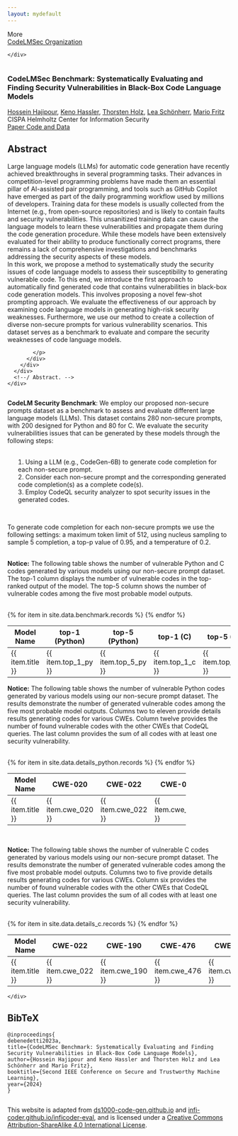 ```yaml
---
layout: mydefault
---
```


<html>

<head>
  <meta charset="utf-8">
  <meta name="description" content="CodeLMSec Benchmark: Systematically Evaluating and Finding Security Vulnerabilities in Black-Box Code Language Models">
  <meta name="keywords" content="CodeLMSec, code-generation, large-language-model, benchmark">
  <meta name="viewport" content="width=device-width, initial-scale=1">
  <title>CodeLMSec Benchmark: Systematically Evaluating and Finding Security Vulnerabilities in Black-Box Code Language Models</title>

  <link href="https://fonts.googleapis.com/css?family=Google+Sans|Noto+Sans|Castoro" rel="stylesheet">

  <link rel="stylesheet" href="./static/css/bulma.min.css">
  <link rel="stylesheet" href="./static/css/bulma-carousel.min.css">
  <link rel="stylesheet" href="./static/css/bulma-slider.min.css">
  <link rel="stylesheet" href="./static/css/fontawesome.all.min.css">
  <link rel="stylesheet" href="https://cdn.jsdelivr.net/gh/jpswalsh/academicons@1/css/academicons.min.css">
  <link rel="stylesheet" href="./static/css/index.css">

  <link rel="stylesheet" href="./bower_components/bootstrap/dist/css/bootstrap.table.min.css">
  <!--  <link rel="stylesheet" href="bower_components/bootstrap/dist/css/bootstrap.min.css">-->
  <link rel="stylesheet" href="./stylesheets/layout.css">
  <link rel="stylesheet" href="./stylesheets/index.css">

  <!-- for print the table -->
  <script type="text/javascript" charset="utf8" src="https://code.jquery.com/jquery-3.6.0.slim.min.js"></script>

  <link rel="stylesheet" type="text/css" href="https://cdn.datatables.net/1.11.3/css/jquery.dataTables.css">
  <script type="text/javascript" charset="utf8" src="https://cdn.datatables.net/1.11.3/js/jquery.dataTables.js"></script>

  <link rel="stylesheet" type="text/css" href="https://cdn.datatables.net/1.11.3/css/dataTables.bootstrap5.min.css">
  <script src="https://cdn.datatables.net/1.11.3/js/dataTables.bootstrap5.min.js"></script>

  <!-- <link rel="icon" href="./static/images/inficoder_eval_logo2.png"> -->

  <script defer src="./static/js/fontawesome.all.min.js"></script>
  <script src="./static/js/bulma-carousel.min.js"></script>
  <script src="./static/js/bulma-slider.min.js"></script>
  <script src="./static/js/index.js"></script>
</head>

<body>

  <nav class="navbar" role="navigation" aria-label="main navigation">
    <div class="navbar-brand">
      <a role="button" class="navbar-burger" aria-label="menu" aria-expanded="false">
        <span aria-hidden="true"></span>
        <span aria-hidden="true"></span>
        <span aria-hidden="true"></span>
      </a>
    </div>
    <div class="navbar-menu">
      <div class="navbar-start" style="flex-grow: 1; justify-content: center;">
        <a class="navbar-item" href="https://github.com/codelmsec">
          <span class="icon">
            <i class="fas fa-home"></i>
          </span>
        </a>
        <div class="navbar-item has-dropdown is-hoverable">
          <a class="navbar-link">
            More
          </a>
          <div class="navbar-dropdown">
            <a class="navbar-item" href="https://github.com/codelmsec">
              CodeLMSec Organization
            </a>
          </div>
        </div>
      </div>

    </div>
  </nav>


  <section class="hero">
    <div class="hero-body">
      <div class="container is-max-desktop">
        <div class="columns is-centered">
          <div class="column has-text-centered">
            <h3 class="title is-1 publication-title">CodeLMSec Benchmark: Systematically Evaluating and Finding Security Vulnerabilities in Black-Box Code Language Models 
            </h3>
            <div class="is-size-5 publication-authors">
              <span class="author-block">
                <a href="https://hajipour.github.io/">Hossein Hajipour</a>,</span>
              <span class="author-block">
                <a href="https://keno-hassler.de/">Keno Hassler</a>,</span>
              <span class="author-block">
                <a href="https://cispa.de/en/research/groups/holz">Thorsten Holz</a>,
              </span>
              <span class="author-block">
                <a href="https://leaschoenherr.me/">Lea Schönherr</a>,
              </span>
              <span class="author-block">
                <a href="https://cispa.saarland/group/fritz/">Mario Fritz</a>
              </span>
            </div>
             <div class="is-size-5 publication-authors">
              <span class="author-block">CISPA Helmholtz Center for Information Security</span>
            </div>
            <div class="column has-text-centered">
              <div class="publication-links">
                <!-- PDF Link. -->
                <span class="link-block">
                  <a href="https://arxiv.org/abs/2302.04012"
                    class="external-link button is-normal is-rounded is-dark" target='_blank'>
                    <span class="icon">
                      <i class="fas fa-file-pdf"></i>
                    </span>
                    <span>Paper</span>
                  </a>
                </span>
                <!-- Dataset Link. -->
                <span class="link-block">
                  <a href="https://github.com/codelmsec/codelmsec"
                     class="external-link button is-normal is-rounded is-dark" target='_blank'>
                    <span class="icon">
                      <i class="fab fa-github"></i>
                    </span>
                    <span>Code and Data</span>
                  </a>
                </span>
              </div>
            </div>
          </div>
        </div>
      </div>
    </div>
  </section>


  <section class="section">
    <div class="container is-max-desktop">
      <!-- Abstract. -->
      <div class="columns is-centered has-text-centered">
        <div class="column is-four-fifths">
          <h2 class="title is-3">Abstract</h2>
          <div class="content has-text-justified">
            <p>
              Large language models (LLMs) for automatic code generation have recently achieved breakthroughs in several programming tasks. Their advances in competition-level programming problems have made them an essential pillar of AI-assisted pair programming, and tools such as GitHub Copilot have emerged as part of the daily programming workflow used by millions of developers. Training data for these models is usually collected from the Internet (e.g., from open-source repositories) and is likely to contain faults and security vulnerabilities. This unsanitized training data can cause the language models to learn these vulnerabilities and propagate them during the code generation procedure. While these models have been extensively evaluated for their ability to produce functionally correct programs, there remains a lack of comprehensive investigations and benchmarks addressing the security aspects of these models.
              <br>In this work, we propose a method to systematically study the security issues of code language models to assess their susceptibility to generating vulnerable code. To this end, we introduce the first approach to automatically find generated code that contains vulnerabilities in black-box code generation models. This involves proposing a novel few-shot prompting approach. We evaluate the effectiveness of our approach by examining code language models in generating high-risk security weaknesses. Furthermore, we use our method to create a collection of diverse non-secure prompts for various vulnerability scenarios. This dataset serves as a benchmark to evaluate and compare the security weaknesses of code language models.

            </p>
          </div>
        </div>
      </div>
      <!--/ Abstract. -->
    </div>
  </section>



  <section class="section">
    <div class="cover" id="contentCover">
      <!-- Baseline. -->
      <div class="container-t">
        <div class="row">
          <div class="col-md-12">
            <div class="infoCard">
              <div class="infoBody">
                <p align="left">
                  <div class="left"><b>CodeLM Security Benchmark</b>: We employ our proposed non-secure prompts dataset as a benchmark to assess and evaluate different large language models (LLMs). This dataset contains 280 non-secure prompts, with 200 designed for Python and 80 for C. We evaluate the security vulnerabilities issues that can be generated by these models through the following steps:
                  <br>
                  <br>
                  <ol style="list-style-position: inside">
                    <li>Using a LLM (e.g., CodeGen-6B) to generate code completion for each non-secure prompt.</li>
                    <li>Consider each non-secure prompt and the corresponding generated code completion(s) as a complete code(s).</li>
                    <li>Employ CodeQL security analyzer to spot security issues in the generated codes.</li>
                  </ol>
                  <br>
                  </div>
                </p>
                <p align="left">
                  <div class="left">
                  To generate code completion for each non-secure prompts we use the following settings: a maximum token limit of 512, using nucleus sampling to sample 5 completion, a top-p value of 0.95, and a temperature of 0.2.
                  </div>
                </p>
                <p align="left">
                  <div class="left">
                  <br>
                  <b> Notice:</b> The following table shows the number of vulnerable Python and C codes generated by various models using our non-secure prompt dataset. The top-1 column displays the number of vulnerable codes in the top-ranked output of the model. The top-5 column shows the number of vulnerable codes among the five most probable model outputs.
                  </div>
                </p>
                <br>
                <table class="table maintable stripe hover row-border order-column" id="maintable">
                  <thead>
                    <tr>
                      <th>Model Name</th>
                      <th>top-1 (Python)</th>
                      <th>top-5 (Python)</th>
                      <th>top-1 (C)</th>
                      <th>top-5 (C)</th>
                    </tr>
                  </thead>
                  <tbody>
                    {% for item in site.data.benchmark.records %}
                    <tr>
                      <td>{{ item.title }}</td>                      
                      <td>{{ item.top_1_py }}</td>
                      <td>{{ item.top_5_py }}</td>
                      <td>{{ item.top_1_c }}</td>
                      <td>{{ item.top_5_c }}</td>
                    </tr>
                    {% endfor %}
                  </tbody>
                </table>
              </div>
            </div>
          </div>
        </div>
      </div>
      <!-- Python detailed. -->
      <div class="container-t">
        <div class="row">
          <div class="col-md-12">
            <div class="infoCard">
              <div class="infoBody">
                <p align="left">
                  <div class="left"><b>Notice:</b> The following table shows the number of vulnerable Python codes generated by various models using our non-secure prompt dataset. The results demonstrate the number of generated vulnerable codes among the five most probable model outputs. Columns two to eleven provide details results generating codes for various CWEs. Column twelve provides the number of found vulnerable codes with the other CWEs that CodeQL queries. The last column provides the sum of all codes with at least one security vulnerability.
                  </div>
                </p>
                <br>
                <table class="table python stripe hover row-border order-column" id="python" style="width:80%">
                  <thead>
                    <tr>
                      <th>Model Name</th>
                      <th>CWE-020</th>
                      <th>CWE-022</th>
                      <th>CWE-078</th>
                      <th>CWE-079</th>
                      <th>CWE-089</th>
                      <th>CWE-094</th>
                      <th>CWE-117</th>
                      <th>CWE-502</th>
                      <th>CWE-601</th>
                      <th>CWE-611</th>
                      <th>Other</th>
                      <th>Total</th>
                    </tr>
                  </thead>
                  <tbody>
                    {% for item in site.data.details_python.records %}
                    <tr>
                      <td>{{ item.title }}</td>                      
                      <td>{{ item.cwe_020 }}</td>
                      <td>{{ item.cwe_022 }}</td>
                      <td>{{ item.cwe_078 }}</td>
                      <td>{{ item.cwe_079 }}</td>
                      <td>{{ item.cwe_089 }}</td>
                      <td>{{ item.cwe_094 }}</td>
                      <td>{{ item.cwe_117 }}</td>
                      <td>{{ item.cwe_502 }}</td>
                      <td>{{ item.cwe_601 }}</td>
                      <td>{{ item.cwe_611 }}</td>
                      <td>{{ item.other }}</td>
                      <td>{{ item.total }}</td>
                    </tr>
                    {% endfor %}
                  </tbody>
                </table>
                <br>
                <p align="left">
                  <div class="left"><b>Notice:</b> The following table shows the number of vulnerable C codes generated by various models using our non-secure prompt dataset. The results demonstrate the number of generated vulnerable codes among the five most probable model outputs. Columns two to five provide details results generating codes for various CWEs. Column six provides the number of found vulnerable codes with the other CWEs that CodeQL queries. The last column provides the sum of all codes with at least one security vulnerability.
                  </div>
                </p>
                <br>
                <table class="table c stripe hover row-border order-column" id="c">
                  <thead>
                    <tr>
                      <th>Model Name</th>
                      <th>CWE-022</th>
                      <th>CWE-190</th>
                      <th>CWE-476</th>
                      <th>CWE-787</th>
                      <th>Other</th>
                      <th>Total</th>
                    </tr>
                  </thead>
                  <tbody>
                    {% for item in site.data.details_c.records %}
                    <tr>
                      <td>{{ item.title }}</td>                      
                      <td>{{ item.cwe_022 }}</td>
                      <td>{{ item.cwe_190 }}</td>
                      <td>{{ item.cwe_476 }}</td>
                      <td>{{ item.cwe_787 }}</td>
                      <td>{{ item.other }}</td>
                      <td>{{ item.total }}</td>
                    </tr>
                    {% endfor %}
                  </tbody>
                </table>
              </div>
            </div>
          </div>
        </div>
      </div>

    </div>
  </section>


  <section class="section" id="BibTeX">
    <div class="container is-max-desktop content">
      <div class="bibtex-body">
        <h2 class="title">BibTeX</h2>
        <pre><code>@inproceedings{
debenedetti2023a,
title={CodeLMSec Benchmark: Systematically Evaluating and Finding Security Vulnerabilities in Black-Box Code Language Models},
author={Hossein Hajipour and Keno Hassler and Thorsten Holz and Lea Schönherr and Mario Fritz},
booktitle={Second IEEE Conference on Secure and Trustworthy Machine Learning},
year={2024}
}</code></pre>
      </div>
    </div>
  </section>


  <footer class="footer">
    <div class="container">
      <div class="columns is-centered">
        <div class="column is-8">
          <div class="content">
            <p>
              This website is adapted from <a href="https://ds1000-code-gen.github.io/">ds1000-code-gen.github.io</a> and <a href="https://infi-coder.github.io/inficoder-eval/">infi-coder.github.io/inficoder-eval</a>, and is licensed under a <a rel="license"
                href="http://creativecommons.org/licenses/by-sa/4.0/">Creative
                Commons Attribution-ShareAlike 4.0 International License</a>.
            </p>
          </div>
        </div>
      </div>
    </div>
  </footer>
  
  <script>
    $(document).ready( function () {
      $('.mainTable').DataTable({ordering: true, order: [[1, 'desc']], columns: [{ "type": "html" },{ "type": "num" },{ "type": "num-fmt" },{ "type": "num-fmt" },{ "type": "num-fmt" }]});
    } );

    $(document).ready( function () {
      $('.python').DataTable({ordering: true, order: [[12, 'desc']], columns: [{ "type": "html" },{ "type": "num" },{ "type": "num-fmt" },{ "type": "num-fmt" },{ "type": "num-fmt" },{ "type": "num-fmt" },{ "type": "num-fmt" },{ "type": "num-fmt" },{ "type": "num-fmt" },{ "type": "num-fmt" }, { "type": "num-fmt" }, { "type": "num-fmt" },{ "type": "num-fmt" }], fixedColumns: true, paging: false, scrollCollapse: true, scrollX: true,});
    } );

    $(document).ready( function () {
      $('.c').DataTable({ordering: true, order: [[6, 'desc']], columns: [{ "type": "html" },{ "type": "num" },{ "type": "num-fmt" },{ "type": "num-fmt" },{ "type": "num-fmt" },{ "type": "num-fmt" },{ "type": "num-fmt" }]});
    } );
    
    // new DataTable('.python', {
    // fixedColumns: true,
    // paging: false,
    // scrollCollapse: true,
    // scrollX: true,
    // scrollY: 300,
    // "bDestroy": true
    // });

  </script>

</body>

</html>